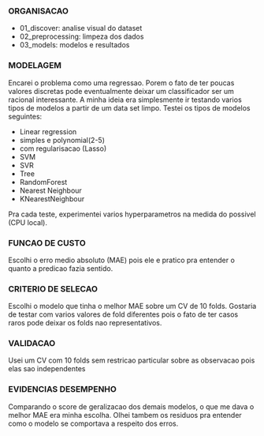 ### ORGANISACAO

* 01_discover: analise visual do dataset
* 02_preprocessing: limpeza dos dados
* 03_models: modelos e resultados

### MODELAGEM

Encarei o problema como uma regressao. Porem o fato de ter poucas valores discretas pode eventualmente deixar um classificador ser um racional interessante.
A minha ideia era simplesmente ir testando varios tipos de modelos a partir de um data set limpo. Testei os tipos de modelos seguintes:
* Linear regression
 * simples e polynomial(2-5)
 * com regularisacao (Lasso)
* SVM
 * SVR
* Tree
 * RandomForest
* Nearest Neighbour
 * KNearestNeighbour

Pra cada teste, experimentei varios hyperparametros na medida do possivel (CPU local).

### FUNCAO DE CUSTO

Escolhi o erro medio absoluto (MAE) pois ele e pratico pra entender o quanto a predicao fazia sentido.

### CRITERIO DE SELECAO

Escolhi o modelo que tinha o melhor MAE sobre um CV de 10 folds. Gostaria de testar com varios valores de fold diferentes pois o fato de ter casos raros pode deixar os folds nao representativos.

### VALIDACAO

Usei um CV com 10 folds sem restricao particular sobre as observacao pois elas sao independentes

### EVIDENCIAS DESEMPENHO

Comparando o score de geralizacao dos demais modelos, o que me dava o melhor MAE era minha escolha. Olhei tambem os residuos pra entender como o modelo se comportava a respeito dos erros.